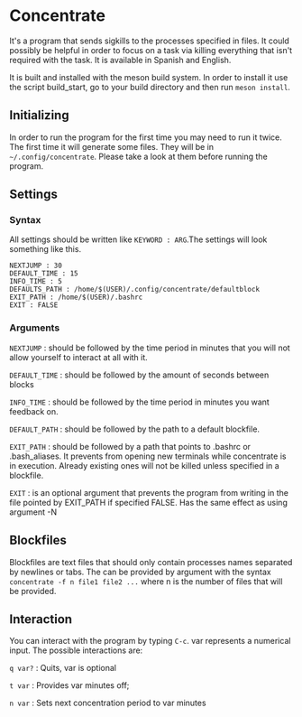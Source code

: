 # Concentrate

It's a program that sends sigkills to the processes specified in files.
It could possibly be helpful in order to focus on a task via killing everything that isn't required with the task.
It is available in Spanish and English.

It is built and installed with the meson build system.
In order to install it use the script build_start, go to your build directory and then run ```meson install```.

## Initializing

In order to run the program for the first time you may need to run it twice.
The first time it will generate some files.
They will be in ```~/.config/concentrate```.
Please take a look at them before running the program.

## Settings

### Syntax

All settings should be written like ```KEYWORD : ARG```.The settings will look something like this.

~~~
NEXTJUMP : 30
DEFAULT_TIME : 15
INFO_TIME : 5
DEFAULTS_PATH : /home/$(USER)/.config/concentrate/defaultblock
EXIT_PATH : /home/$(USER)/.bashrc
EXIT : FALSE
~~~

### Arguments

```NEXTJUMP```
: should be followed by the time period in minutes that you will not allow yourself to interact at all with it.

```DEFAULT_TIME```
: should be followed by the amount of seconds between blocks

```INFO_TIME```
: should be followed by the time period in minutes you want feedback on.

```DEFAULT_PATH```
: should be followed by the path to a default blockfile.

```EXIT_PATH```
: should be followed by a path that points to .bashrc or .bash_aliases. It prevents from opening new terminals while concentrate is in execution. Already existing ones will not be killed unless specified in a blockfile.

```EXIT```
: is an optional argument that prevents the program from writing in the file pointed by EXIT_PATH if specified FALSE. Has the same effect as using argument -N

## Blockfiles

Blockfiles are text files that should only contain processes names separated by newlines or tabs.
The can be provided by argument with the syntax ```concentrate -f n file1 file2 ...```  where n is the number of files that will be provided.

## Interaction

You can interact with the program by typing ```C-c```. var represents a numerical input. The possible interactions are:

```q var?```
: Quits, var is optional

```t var```
: Provides var minutes off;

```n var```
: Sets next concentration period to var minutes
